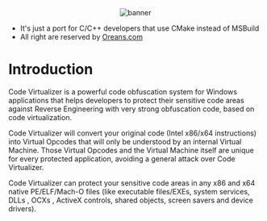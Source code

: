 <div align = center>

<img src="https://i.imgur.com/vQAo5NB.png" alt="banner">

</div>

* It's just a port for C/C++ developers that use CMake instead of MSBuild
* All right are reserved by [Oreans.com](https://www.oreans.com)

# Introduction
Code Virtualizer is a powerful code obfuscation system for Windows applications that helps developers to protect their sensitive code areas against Reverse Engineering with very strong obfuscation code, based on code virtualization.

Code Virtualizer will convert your original code (Intel x86/x64 instructions) into Virtual Opcodes that will only be understood by an internal Virtual Machine. Those Virtual Opcodes and the Virtual Machine itself are unique for every protected application, avoiding a general attack over Code Virtualizer.

Code Virtualizer can protect your sensitive code areas in any x86 and x64 native PE/ELF/Mach-O files (like executable files/EXEs, system services, DLLs , OCXs , ActiveX controls, shared objects, screen savers and device drivers).
